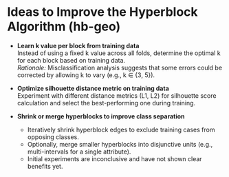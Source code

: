 # Ideas to Improve the Hyperblock Algorithm (hb-geo)

- **Learn k value per block from training data**  
  Instead of using a fixed k value across all folds, determine the optimal k for each block based on training data.  
  *Rationale:* Misclassification analysis suggests that some errors could be corrected by allowing k to vary (e.g., k ∈ {3, 5}).

- **Optimize silhouette distance metric on training data**  
  Experiment with different distance metrics (L1, L2) for silhouette score calculation and select the best-performing one during training.

- **Shrink or merge hyperblocks to improve class separation**
  - Iteratively shrink hyperblock edges to exclude training cases from opposing classes.
  - Optionally, merge smaller hyperblocks into disjunctive units (e.g., multi-intervals for a single attribute).
  - Initial experiments are inconclusive and have not shown clear benefits yet.
